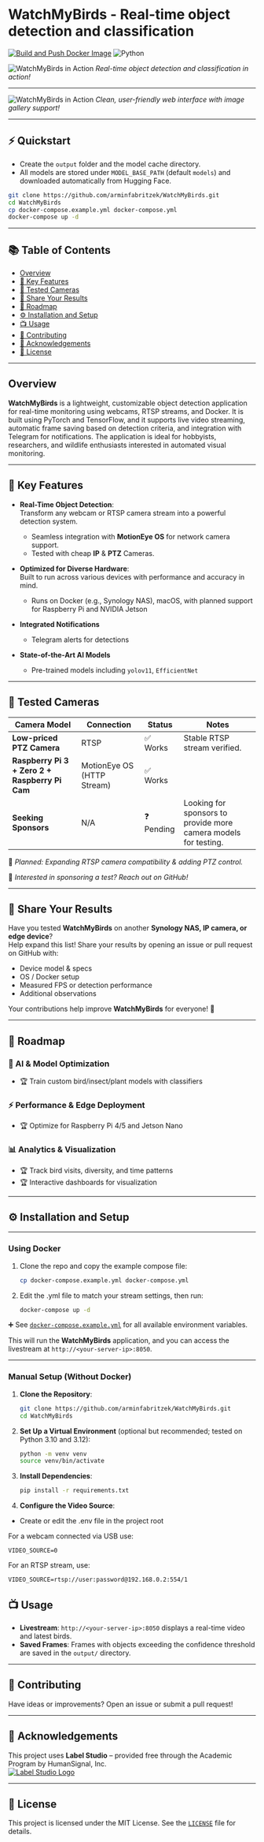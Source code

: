 # WatchMyBirds - Real-time object detection and classification

[![Build and Push Docker Image](https://github.com/arminfabritzek/WatchMyBirds/actions/workflows/docker.yml/badge.svg)](https://github.com/arminfabritzek/WatchMyBirds/actions/workflows/docker.yml) ![Python](https://img.shields.io/badge/python-3.10+-blue.svg)


![WatchMyBirds in Action](assets/birds_1280.gif)
*Real-time object detection and classification in action!*

---

![WatchMyBirds in Action](assets/app_landing_page.jpg)
*Clean, user-friendly web interface with image gallery support!*


---


## ⚡ Quickstart
- Create the `output` folder and the model cache directory.
- All models are stored under `MODEL_BASE_PATH` (default `models`) and downloaded automatically from Hugging Face.
```bash
git clone https://github.com/arminfabritzek/WatchMyBirds.git
cd WatchMyBirds
cp docker-compose.example.yml docker-compose.yml
docker-compose up -d
```

---


## 📚 Table of Contents
- [Overview](#overview)
- [🚀 Key Features](#-key-features)
- [📡 Tested Cameras](#-tested-cameras)
- [📌 Share Your Results](#-share-your-results)
- [🌟 Roadmap](#-roadmap)
- [⚙️ Installation and Setup](#-installation-and-setup)
- [📺 Usage](#-usage)
- [🤝 Contributing](#-contributing)
- [🙌 Acknowledgements](#-acknowledgements)
- [📄 License](#-license)

---

## Overview

**WatchMyBirds** is a lightweight, customizable object detection application for real-time monitoring using webcams, RTSP streams, and Docker. It is built using PyTorch and TensorFlow, and it supports live video streaming, automatic frame saving based on detection criteria, and integration with Telegram for notifications. The application is ideal for hobbyists, researchers, and wildlife enthusiasts interested in automated visual monitoring.


---



## 🚀 Key Features

- **Real-Time Object Detection**:  
  Transform any webcam or RTSP camera stream into a powerful detection system.
  - Seamless integration with **MotionEye OS** for network camera support.  
  - Tested with cheap **IP** & **PTZ** Cameras.  


- **Optimized for Diverse Hardware**:  
  Built to run across various devices with performance and accuracy in mind.
  - Runs on Docker (e.g., Synology NAS), macOS, with planned support for Raspberry Pi and NVIDIA Jetson  


- **Integrated Notifications**  
  - Telegram alerts for detections  


- **State-of-the-Art AI Models**  
  - Pre-trained models including `yolov11`, `EfficientNet`


---

## 📡 Tested Cameras
| Camera Model                                   | Connection          | Status  | Notes                                                           |
|------------------------------------------------|---------------------|---------|-----------------------------------------------------------------|
| **Low-priced PTZ Camera**                      | RTSP                | ✅ Works | Stable RTSP stream verified.                                    |
| **Raspberry Pi 3 + Zero 2 + Raspberry Pi Cam** | MotionEye OS (HTTP Stream) | ✅ Works |                                                                 |
| **Seeking Sponsors**                           | N/A                | ❓ Pending | Looking for sponsors to provide more camera models for testing. |

🔹 *Planned: Expanding RTSP camera compatibility & adding PTZ control.*

📢 *Interested in sponsoring a test? Reach out on GitHub!*

---


## 📌 Share Your Results
Have you tested **WatchMyBirds** on another **Synology NAS, IP camera, or edge device**?  
Help expand this list! Share your results by opening an issue or pull request on GitHub with:
- Device model & specs
- OS / Docker setup
- Measured FPS or detection performance
- Additional observations  

Your contributions help improve **WatchMyBirds** for everyone! 🚀



---

## 🌟 Roadmap

### 🧠 AI & Model Optimization
- 🏆 Train custom bird/insect/plant models with classifiers  

### ⚡ Performance & Edge Deployment
- 🏆 Optimize for Raspberry Pi 4/5 and Jetson Nano  

### 📊 Analytics & Visualization
- 🏆 Track bird visits, diversity, and time patterns  
- 🏆 Interactive dashboards for visualization  

---


## ⚙️ Installation and Setup

---
### Using Docker


1. Clone the repo and copy the example compose file:
   ```bash
   cp docker-compose.example.yml docker-compose.yml
   ```

2. Edit the .yml file to match your stream settings, then run:

    ```bash
    docker-compose up -d
   ```

➕ See [`docker-compose.example.yml`](docker-compose.example.yml) for all available environment variables.


This will run the **WatchMyBirds** application, and you can access the livestream at `http://<your-server-ip>:8050`.



---
### Manual Setup (Without Docker)

1. **Clone the Repository**:
   ```bash
   git clone https://github.com/arminfabritzek/WatchMyBirds.git
   cd WatchMyBirds
   ```

2. **Set Up a Virtual Environment** (optional but recommended; tested on Python 3.10 and 3.12):
   ```bash
   python -m venv venv
   source venv/bin/activate
   ```

3. **Install Dependencies**:
   ```bash
   pip install -r requirements.txt
   ```


4. **Configure the Video Source**:
- Create or edit the .env file in the project root

For a webcam connected via USB use:
   ```plaintext
   VIDEO_SOURCE=0
   ```

   For an RTSP stream, use:
   ```plaintext
   VIDEO_SOURCE=rtsp://user:password@192.168.0.2:554/1
   ```



## 📺 Usage

- **Livestream**: `http://<your-server-ip>:8050` displays a real-time video and latest birds.
- **Saved Frames**: Frames with objects exceeding the confidence threshold are saved in the `output/` directory.

---





## 🤝 Contributing

Have ideas or improvements? Open an issue or submit a pull request!


---

## 🙌 Acknowledgements

This project uses **Label Studio** – provided free through the Academic Program by HumanSignal, Inc.  
[![Label Studio Logo](https://user-images.githubusercontent.com/12534576/192582340-4c9e4401-1fe6-4dbb-95bb-fdbba5493f61.png)](https://labelstud.io)

---

## 📄 License
This project is licensed under the MIT License. See the [`LICENSE`](LICENSE) file for details.

